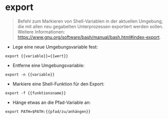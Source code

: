 # export

> Befehl zum Markieren von Shell-Variablen in der aktuellen Umgebung, die mit allen neu gegabelten Unterprozessen exportiert werden sollen.
> Weitere Informationen: <https://www.gnu.org/software/bash/manual/bash.html#index-export>.

- Lege eine neue Umgebungsvariable fest:

`export {{variable}}={{wert}}`

- Entferne eine Umgebungsvariable:

`export -n {{variable}}`

- Markiere eine Shell-Funktion für den Export:

`export -f {{funktionsname}}`

- Hänge etwas an die Pfad-Variable an:

`export PATH=$PATH:{{pfad/zu/anhängen}}`

